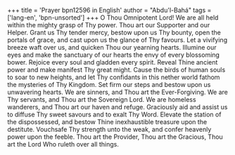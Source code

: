 +++
title = 'Prayer bpn12596 in English'
author = "Abdu'l-Bahá"
tags = ['lang-en', 'bpn-unsorted']
+++
O Thou Omnipotent Lord!  We are all held within the mighty grasp of Thy power.  Thou art our Supporter and our Helper.  Grant us Thy tender mercy, bestow upon us Thy bounty, open the portals of grace, and cast upon us the glance of Thy favours.  Let a vivifying breeze waft over us, and quicken Thou our yearning hearts.  Illumine our eyes and make the sanctuary of our hearts the envy of every blossoming bower.  Rejoice every soul and gladden every spirit.  Reveal Thine ancient power and make manifest Thy great might.  Cause the birds of human souls to soar to new heights, and let Thy confidants in this nether world fathom the mysteries of Thy Kingdom.  Set firm our steps and bestow upon us unwavering hearts.  We are sinners, and Thou art the Ever-Forgiving.  We are Thy servants, and Thou art the Sovereign Lord.  We are homeless wanderers, and Thou art our haven and refuge.  Graciously aid and assist us to diffuse Thy sweet savours and to exalt Thy Word.  Elevate the station of the dispossessed, and bestow Thine inexhaustible treasure upon the destitute.  Vouchsafe Thy strength unto the weak, and confer heavenly power upon the feeble.  Thou art the Provider, Thou art the Gracious, Thou art the Lord Who ruleth over all things.
